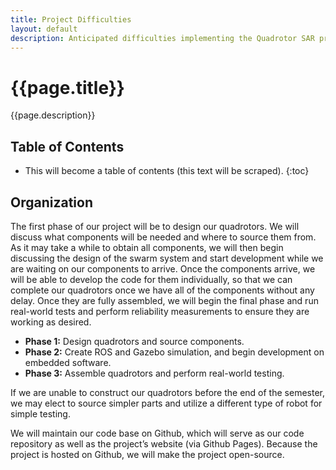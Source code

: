 ```yaml
---
title: Project Difficulties
layout: default
description: Anticipated difficulties implementing the Quadrotor SAR project.
---
```


# {{page.title}}

{{page.description}}

## Table of Contents

* This will become a table of contents (this text will be scraped).
{:toc}


## Organization

The first phase of our project will be to design our quadrotors. We will discuss what components will be needed and where to source them from. As it may take a while to obtain all components, we will then begin discussing the design of the swarm system and start development while we are waiting on our components to arrive. Once the components arrive, we will be able to develop the code for them individually, so that we can complete our quadrotors once we have all of the components without any delay. Once they are fully assembled, we will begin the final phase and run real-world tests and perform reliability measurements to ensure they are working as desired.

- __Phase 1:__ Design quadrotors and source components.
- __Phase 2:__ Create ROS and Gazebo simulation, and begin development on embedded software.
- __Phase 3:__ Assemble quadrotors and perform real-world testing.

If we are unable to construct our quadrotors before the end of the semester, we may elect to source simpler parts and utilize a different type of robot for simple testing.

We will maintain our code base on Github, which will serve as our code repository as well as the project’s website (via Github Pages). Because the project is hosted on Github, we will make the project open-source.
